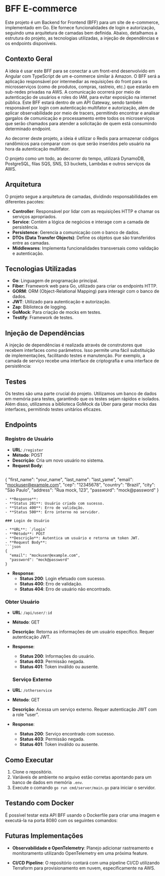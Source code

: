 # BFF E-commerce

Este projeto é um Backend for Frontend (BFF) para um site de e-commerce, implementado em Go. Ele fornece funcionalidades de login e autorização, seguindo uma arquitetura de camadas bem definida. Abaixo, detalhamos a estrutura do projeto, as tecnologias utilizadas, a injeção de dependências e os endpoints disponíveis.

## Contexto Geral

A ideia é usar este BFF para se conectar a um front-end desenvolvido em Angular com TypeScript de um e-commerce similar à Amazon. O BFF será a aplicação responsável por intermediar as requisições do front para os microsserviços (como de produtos, compras, rastreio, etc.) que estarão em sub-redes privadas na AWS. A comunicação ocorrerá por meio de autenticação de usuários e roles do IAM, para evitar exposição na internet pública. Este BFF estará dentro de um API Gateway, sendo também responsável por login com autenticação multifator e autorização, além de aplicar observabilidade por meio de tracers, permitindo encontrar e analisar gargalos de comunicação e processamento entre todos os microserviços que serão chamados para atender a solicitação de quem está consumindo determinado endpoint.

Ao decorrer deste projeto, a ideia é utilizar o Redis para armazenar códigos randômicos para comparar com os que serão inseridos pelo usuário na hora da autenticação multifator.

O projeto como um todo, ao decorrer do tempo, utilizará DynamoDB, PostgreSQL, filas SQS, SNS, S3 buckets, Lambdas e outros serviços da AWS.

## Arquitetura

O projeto segue a arquitetura de camadas, dividindo responsabilidades em diferentes pacotes:

- **Controller**: Responsável por lidar com as requisições HTTP e chamar os serviços apropriados.
- **Service**: Contém a lógica de negócios e interage com a camada de persistência.
- **Persistence**: Gerencia a comunicação com o banco de dados.
- **DTOs (Data Transfer Objects)**: Define os objetos que são transferidos entre as camadas.
- **Middlewares**: Implementa funcionalidades transversais como validação e autenticação.

## Tecnologias Utilizadas

- **Go**: Linguagem de programação principal.
- **Fiber**: Framework web para Go, utilizado para criar os endpoints HTTP.
- **GORM**: ORM (Object-Relational Mapping) para interagir com o banco de dados.
- **JWT**: Utilizado para autenticação e autorização.
- **Zap**: Biblioteca de logging.
- **GoMock**: Para criação de mocks em testes.
- **Testify**: Framework de testes.

## Injeção de Dependências

A injeção de dependências é realizada através de construtores que recebem interfaces como parâmetros. Isso permite uma fácil substituição de implementações, facilitando testes e manutenção. Por exemplo, a camada de serviço recebe uma interface de criptografia e uma interface de persistência:

## Testes

Os testes são uma parte crucial do projeto. Utilizamos um banco de dados em memória para testes, garantindo que os testes sejam rápidos e isolados. Além disso, utilizamos a biblioteca GoMock da Uber para gerar mocks das interfaces, permitindo testes unitários eficazes.

## Endpoints

### Registro de Usuário

- **URL**: `/register`
- **Método**: POST
- **Descrição**: Cria um novo usuário no sistema.
- **Request Body**:
  ```json
{
    "first_name": "your_name",
    "last_name": "last_yame",
    "email": "mockuser@example.com",
    "cep": "12345678",
    "country": "Brazil",
    "city": "São Paulo",
    "address": "Rua mock, 123",
    "password": "mock@password"
}
  ```
- **Response**:
  - **Status 201**: Usuário criado com sucesso.
  - **Status 400**: Erro de validação.
  - **Status 500**: Erro interno no servidor.

### Login de Usuário

- **URL**: `/login`
- **Método**: POST
- **Descrição**: Autentica um usuário e retorna um token JWT.
- **Request Body**:
  ```json
  {
    "email": "mockuser@example.com",
    "password": "mock@password"
  }
  ```
- **Response**:
  - **Status 200**: Login efetuado com sucesso.
  - **Status 400**: Erro de validação.
  - **Status 404**: Erro de usuário não encontrado.

### Obter Usuário

- **URL**: `/api/user/:id`
- **Método**: GET
- **Descrição**: Retorna as informações de um usuário específico. Requer autenticação JWT.
- **Response**:
  - **Status 200**: Informações do usuário.
  - **Status 403**: Permissão negada.
  - **Status 401**: Token inválido ou ausente.

  ### Serviço Externo

- **URL**: `/otherservice`
- **Método**: GET
- **Descrição**: Acessa um serviço externo. Requer autenticação JWT com a role "user".
- **Response**:
  - **Status 200**: Serviço encontrado com sucesso.
  - **Status 403**: Permissão negada.
  - **Status 401**: Token inválido ou ausente.

## Como Executar

1. Clone o repositório.
2. Variáveis de ambiente no arquivo estão corretas apontando para um banco de dados em memória `.env`.
3. Execute o comando `go run cmd/server/main.go` para iniciar o servidor.

## Testando com Docker

É possível testar esta API BFF usando o Dockerfile para criar uma imagem e executá-la na porta 8080 com os seguintes comandos:

## Futuras Implementações

- **Observabilidade e OpenTelemetry**: Planejo adicionar rastreamento e monitoramento utilizando OpenTelemetry em uma próxima feature.

- **CI/CD Pipeline**: O repositório contará com uma pipeline CI/CD utilizando Terraform para provisionamento em nuvem, especificamente na AWS.
